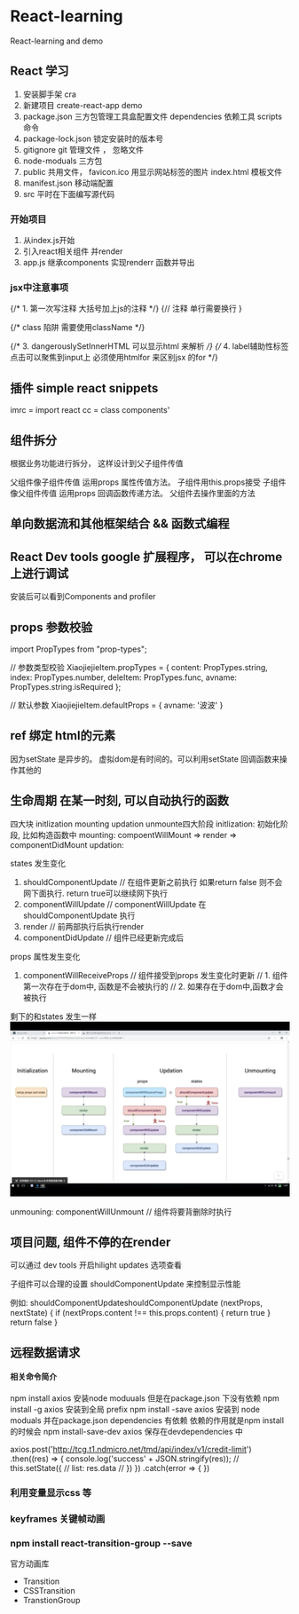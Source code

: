 # React-learning
React-learning and demo 



## React 学习

1. 安装脚手架 cra
2. 新建项目 create-react-app demo
3. package.json 三方包管理工具盒配置文件  dependencies 依赖工具 scripts 命令 
4. package-lock.json 锁定安装时的版本号
5. gitignore git 管理文件 ， 忽略文件
6. node-moduals 三方包
7. public 共用文件， favicon.ico 用显示网站标签的图片 index.html 模板文件
8. manifest.json 移动端配置
9. src 平时在下面编写源代码


### 开始项目
1. 从index.js开始
2. 引入react相关组件 并render
3. app.js 继承components 实现renderr 函数并导出


### jsx中注意事项
{/* 1. 第一次写注释 大括号加上js的注释 */}
 {// 注释 单行需要换行
 } 

 {/* class 陷阱 需要使用className */}

 {/* 3. dangerouslySetInnerHTML 可以显示html 来解析 */}
 {/* 4. label辅助性标签 点击可以聚焦到input上 必须使用htmlfor 来区别jsx 的for */}


 ## 插件 simple react snippets
 imrc = import react
 cc  = class components'


 ## 组件拆分 
 根据业务功能进行拆分， 这样设计到父子组件传值

 父组件像子组件传值 运用props 属性传值方法。 子组件用this.props接受
 子组件像父组件传值 运用props 回调函数传递方法。 父组件去操作里面的方法


 ## 单向数据流和其他框架结合 && 函数式编程


 ## React Dev tools google 扩展程序， 可以在chrome 上进行调试
安装后可以看到Components and profiler


## props 参数校验

import PropTypes from "prop-types";

// 参数类型校验
XiaojiejieItem.propTypes = {
    content: PropTypes.string,
    index: PropTypes.number,
    deleItem: PropTypes.func,
    avname: PropTypes.string.isRequired
};

// 默认参数
XiaojiejieItem.defaultProps = {
  avname: '波波'
}


## ref 绑定 html的元素 

因为setState 是异步的。 虚拟dom是有时间的。可以利用setState 回调函数来操作其他的


## 生命周期  在某一时刻, 可以自动执行的函数
四大块  initlization  mounting updation unmounte四大阶段
initlization: 初始化阶段, 比如构造函数中
mounting: compoentWillMount => render => componentDidMount
updation: 


states 发生变化
1. shouldComponentUpdate // 在组件更新之前执行 如果return false 则不会网下面执行. return true可以继续网下执行
2. componentWillUpdate // componentWillUpdate 在 shouldComponentUpdate 执行 
3. render // 前两部执行后执行render
4. componentDidUpdate // 组件已经更新完成后

props 属性发生变化
1. componentWillReceiveProps // 组件接受到props 发生变化时更新
  // 1. 组件第一次存在于dom中, 函数是不会被执行的
    // 2. 如果存在于dom中,函数才会被执行

剩下的和states 发生一样
![生命周期](https://github.com/TimberTang/React-learning/blob/main/demo01/lifecycle.png)


unmouning: 
componentWillUnmount // 组件将要背删除时执行


## 项目问题, 组件不停的在render 
可以通过 dev tools 开启hilight updates 选项查看

子组件可以合理的设置 shouldComponentUpdate 来控制显示性能

例如: 
shouldComponentUpdateshouldComponentUpdate (nextProps, nextState) {
    if (nextProps.content !== this.props.content) {
        return true
    }
    return false
}


## 远程数据请求

#### 相关命令简介
npm install axios 安装node moduuals 但是在package.json 下没有依赖
npm install -g axios 安装到全局 prefix
npm install -save axios 安装到 node moduals 并在package.json dependencies 有依赖 依赖的作用就是npm install的时候会 
npm install-save-dev  axios  保存在devdependencies 中

axios.post('http://tcg.t1.ndmicro.net/tmd/api/index/v1/credit-limit')
.then((res) => {
   console.log('success' + JSON.stringify(res));
   // this.setState({
   //     list: res.data
   // })
})
.catch(error => {
})


### 利用变量显示css 等


### keyframes 关键帧动画


### npm install  react-transition-group --save 
官方动画库

- Transition
- CSSTransition
- TranstionGroup

